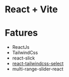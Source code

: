 # React + Vite

# Fatures

- ReactJs
- TailwindCss
- react-slick
- [react-tailwindcss-select](https://www.npmjs.com/package/react-tailwindcss-select)
- multi-range-slider-react
